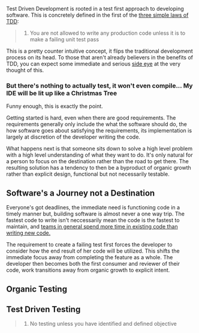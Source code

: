 

Test Driven Development is rooted in a test first approach to  developing software. This is concretely defined in the first of the [three simple laws of TDD](http://programmer.97things.oreilly.com/wiki/index.php/The_Three_Laws_of_Test-Driven_Development):

> 1. You are not allowed to write any production code unless it is to make a failing unit test pass

This is a pretty counter intuitive concept, it flips the traditional development process on its head. To those that aren't already believers in the benefits of TDD, you can expect some immediate and serious [side eye]() at the very thought of this.  

### But there's nothing to actually test, it won't even compile... My IDE will be lit up like a Christmas Tree

Funny enough, this is exactly the point. 

Getting started is hard, even when there are good requirements. The requirements generally only include the what the software should do, the how software goes about satisfying the requirements, its implementation is largely at discretion of the developer writing the code.

What happens next is that someone sits down to solve a high level problem with a high level understanding of what they want to do. It's only natural for a person to focus on the destination rather than the road to get there. The resulting solution has a tendency to then be a byproduct of organic growth rather than explicit design, functional but not necessarily testable.    

## Software's a Journey not a Destination 

Everyone's got deadlines, the immediate need is functioning code in a timely manner but, building software is almost never a one way trip. The fastest code to write isn't neccessarily mean the code is the fastest to maintain, and [teams in general spend more time in existing code than writing new code.]((https://blog.codinghorror.com/when-understanding-means-rewriting/)) 
 
The requirement to create a failing test first forces the developer to consider how the end result of her code will be utilized. This shifts the immediate focus away from completing the feature as a whole. The developer then becomes both the first consumer and reviewer of their code, work transitions away from organic growth to explicit intent.

## Organic Testing



## Test Driven Testing 
> 1. No testing unless you have identified and defined objective





